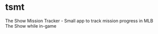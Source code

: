 # tsmt
The Show Mission Tracker - Small app to track mission progress in MLB The Show while in-game
